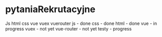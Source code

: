 # pytaniaRekrutacyjne
Js html css vue vuex vuerouter
js - done
css - done 
html - done
vue - in progress 
vuex - not yet
vue-router - not yet
testy - progress
